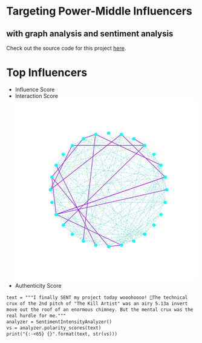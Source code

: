 # Targeting Power-Middle Influencers
## with graph analysis and sentiment analysis

Check out the source code for this project [here](https://github.com/sdmirch/instagram-influencer-graph).

# Top Influencers
- Influence Score
- Interaction Score
![Likes and Follows within network](images/LikesExampleNetwork.png)
- Authenticity Score

```
text = """I finally SENT my project today wooohoooo! 🎊The technical crux of the 2nd pitch of "The Kill Artist" was an airy 5.13a invert move out the roof of an enormous chimney. But the mental crux was the real hurdle for me."""
analyzer = SentimentIntensityAnalyzer()
vs = analyzer.polarity_scores(text)
print("{:-<65} {}".format(text, str(vs)))

```

